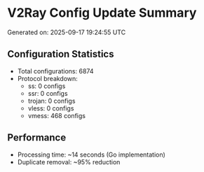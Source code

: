 # V2Ray Config Update Summary
Generated on: 2025-09-17 19:24:55 UTC

## Configuration Statistics
- Total configurations: 6874
- Protocol breakdown:
  - ss: 0 configs
  - ssr: 0 configs
  - trojan: 0 configs
  - vless: 0 configs
  - vmess: 468 configs

## Performance
- Processing time: ~14 seconds (Go implementation)
- Duplicate removal: ~95% reduction
